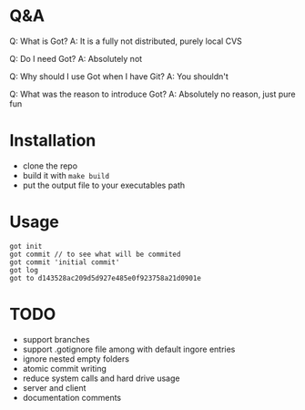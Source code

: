 # Q&A

Q: What is Got?
A: It is a fully not distributed, purely local CVS

Q: Do I need Got?
A: Absolutely not

Q: Why should I use Got when I have Git?
A: You shouldn't

Q: What was the reason to introduce Got?
A: Absolutely no reason, just pure fun

# Installation

* clone the repo
* build it with `make build`
* put the output file to your executables path

# Usage

```
got init
got commit // to see what will be commited
got commit 'initial commit'
got log
got to d143528ac209d5d927e485e0f923758a21d0901e
```

# TODO
* support branches
* support .gotignore file among with default ingore entries
* ignore nested empty folders
* atomic commit writing
* reduce system calls and hard drive usage
* server and client
* documentation comments
